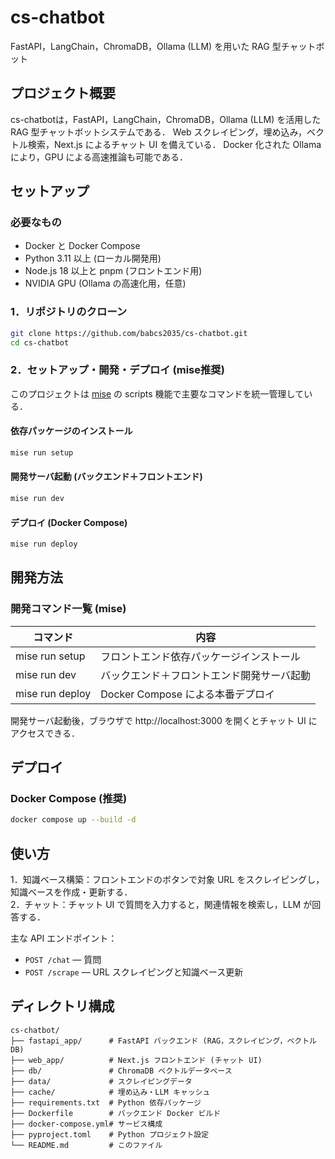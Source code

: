# cs-chatbot

FastAPI，LangChain，ChromaDB，Ollama (LLM) を用いた RAG 型チャットボット

## プロジェクト概要

cs-chatbotは，FastAPI，LangChain，ChromaDB，Ollama (LLM) を活用した RAG 型チャットボットシステムである．
Web スクレイピング，埋め込み，ベクトル検索，Next.js によるチャット UI を備えている．
Docker 化された Ollama により，GPU による高速推論も可能である．

## セットアップ

### 必要なもの

- Docker と Docker Compose  
- Python 3.11 以上 (ローカル開発用)   
- Node.js 18 以上と pnpm (フロントエンド用)   
- NVIDIA GPU (Ollama の高速化用，任意)   

### 1．リポジトリのクローン

```bash
git clone https://github.com/babcs2035/cs-chatbot.git
cd cs-chatbot
```


### 2．セットアップ・開発・デプロイ (mise推奨)

このプロジェクトは [mise](https://github.com/jdx/mise) の scripts 機能で主要なコマンドを統一管理している．

#### 依存パッケージのインストール
```bash
mise run setup
```

#### 開発サーバ起動 (バックエンド＋フロントエンド)
```bash
mise run dev
```

#### デプロイ (Docker Compose)
```bash
mise run deploy
```

## 開発方法


### 開発コマンド一覧 (mise)

| コマンド        | 内容                                       |
| --------------- | ------------------------------------------ |
| mise run setup  | フロントエンド依存パッケージインストール   |
| mise run dev    | バックエンド＋フロントエンド開発サーバ起動 |
| mise run deploy | Docker Compose による本番デプロイ          |

開発サーバ起動後，ブラウザで http://localhost:3000 を開くとチャット UI にアクセスできる．


## デプロイ

### Docker Compose (推奨) 

```bash
docker compose up --build -d
```

## 使い方

1．知識ベース構築：フロントエンドのボタンで対象 URL をスクレイピングし，知識ベースを作成・更新する．  
2．チャット：チャット UI で質問を入力すると，関連情報を検索し，LLM が回答する．

主な API エンドポイント：  
- `POST /chat` — 質問  
- `POST /scrape` — URL スクレイピングと知識ベース更新  

## ディレクトリ構成

```
cs-chatbot/
├── fastapi_app/      # FastAPI バックエンド (RAG，スクレイピング，ベクトルDB) 
├── web_app/          # Next.js フロントエンド (チャット UI) 
├── db/               # ChromaDB ベクトルデータベース
├── data/             # スクレイピングデータ
├── cache/            # 埋め込み・LLM キャッシュ
├── requirements.txt  # Python 依存パッケージ
├── Dockerfile        # バックエンド Docker ビルド
├── docker-compose.yml# サービス構成
├── pyproject.toml    # Python プロジェクト設定
└── README.md         # このファイル
```
